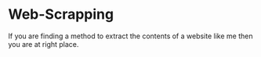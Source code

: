 # Web-Scrapping
If you are finding a method to extract the contents of a website like me then you are at right place.
